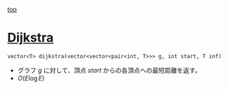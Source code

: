 [top](../../README.md)

# [Dijkstra](./dij.hpp)

`vector<T> dijkstra(vector<vector<pair<int, T>>> g, int start, T inf)`
- グラフ $g$ に対して、頂点 $start$ からの各頂点への最短距離を返す。
- $O(E\log{E})$